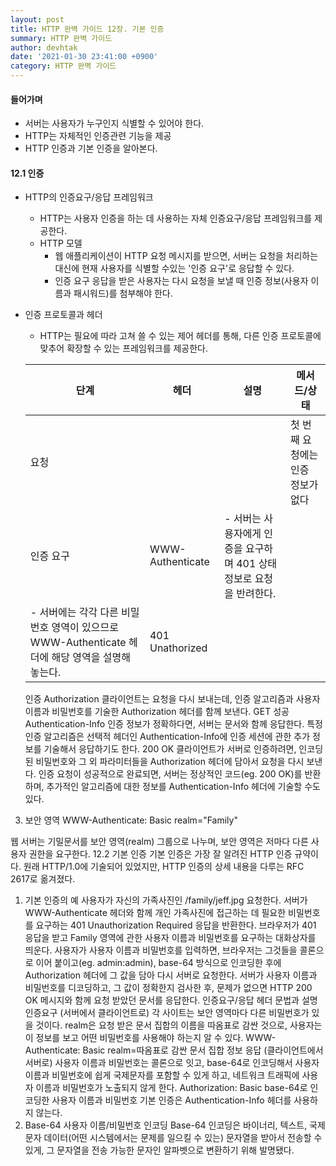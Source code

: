 ```yaml
---
layout: post
title: HTTP 완벽 가이드 12장. 기본 인증
summary: HTTP 완벽 가이드
author: devhtak
date: '2021-01-30 23:41:00 +0900'
category: HTTP 완벽 가이드
---
```


#### 들어가며

- 서버는 사용자가 누구인지 식별할 수 있어야 한다.
- HTTP는 자체적인 인증관련 기능을 제공
- HTTP 인증과 기본 인증을 알아본다.

#### 12.1 인증

- HTTP의 인증요구/응답 프레임워크
  - HTTP는 사용자 인증을 하는 데 사용하는 자체 인증요구/응답 프레임워크를 제공한다.
  - HTTP 모델
    - 웹 애플리케이션이 HTTP 요청 메시지를 받으면, 서버는 요청을 처리하는 대신에 현재 사용자를 식별할 수있는 '인증 요구'로 응답할 수 있다.
    - 인증 요구 응답을 받은 사용자는 다시 요청을 보낼 때 인증 정보(사용자 이름과 패시워드)를 첨부해야 한다.

- 인증 프로토콜과 헤더
  - HTTP는 필요에 따라 고쳐 쓸 수 있는 제어 헤더를 통해, 다른 인증 프로토콜에 맞추어 확장할 수 있는 프레임워크를 제공한다.
  
  |단계|헤더|설명|메서드/상태|
  |---|---|---|---|
  |요청|||첫 번째 요청에는 인증 정보가 없다|GET|
  |인증 요구|WWW-Authenticate|- 서버는 사용자에게 인증을 요구하며 401 상태 정보로 요청을 반려한다.
  - 서버에는 각각 다른 비밀번호 영역이 있으므로 WWW-Authenticate 헤더에 해당 영역을 설명해 놓는다.|401 Unathorized|
  
  인증	Authorization	클라이언트는 요청을 다시 보내는데, 인증 알고리즘과 사용자 이름과 비밀번호를 기술한 Authorization 헤더를 함께 보낸다.	GET
  성공	Authentication-Info	인증 정보가 정확하다면, 서버는 문서와 함께 응답한다.
특정 인증 알고리즘은 선택적 헤더인 Authentication-Info에 인증 세션에 관한 추가 정보를 기술해서 응답하기도 한다.	200 OK
클라이언트가 서버로 인증하려면, 인코딩된 비밀번호와 그 외 파라미터들을 Authorization 헤더에 담아서 요청을 다시 보낸다.
인증 요청이 성공적으로 완료되면, 서버는 정상적인 코드(eg. 200 OK)를 반환하며, 추가적인 알고리즘에 대한 정보를 Authentication-Info 헤더에 기술할 수도 있다.
3) 보안 영역
WWW-Authenticate: Basic realm="Family"

웹 서버는 기밀문서를 보안 영역(realm) 그룹으로 나누며, 보안 영역은 저마다 다른 사용자 권한을 요구한다.
12.2 기본 인증
기본 인증은 가장 잘 알려진 HTTP 인증 규약이다.
원래 HTTP/1.0에 기술되어 있었지만, HTTP 인증의 상세 내용을 다루는 RFC 2617로 옮겨졌다.
1) 기본 인증의 예
사용자가 자신의 가족사진인 /family/jeff.jpg 요청한다.
서버가 WWW-Authenticate 헤더와 함께 개인 가족사진에 접근하는 데 필요한 비밀번호를 요구하는 401 Unauthorization Required 응답을 반환한다.
브라우저가 401 응답을 받고 Family 영역에 관한 사용자 이름과 비밀번호를 요구하는 대화상자를 띄운다.
사용자가 사용자 이름과 비밀번호를 입력하면, 브라우저는 그것들을 콜론으로 이어 붙이고(eg. admin:admin), base-64 방식으로 인코딩한 후에 Authorization 헤더에 그 값을 담아 다시 서버로 요청한다.
서버가 사용자 이름과 비밀번호를 디코딩하고, 그 값이 정확한지 검사한 후, 문제가 없으면 HTTP 200 OK 메시지와 함께 요청 받았던 문서를 응답한다.
인증요구/응답	헤더 문법과 설명
인증요구
(서버에서 클라이언트로)	각 사이트는 보안 영역마다 다른 비밀번호가 있을 것이다.
realm은 요청 받은 문서 집합의 이름을 따옴표로 감싼 것으로, 사용자는 이 정보를 보고 어떤 비밀번호를 사용해야 하는지 알 수 있다.
WWW-Authenticate: Basic realm=따옴표로 감싼 문서 집합 정보
응답
(클라이언트에서 서버로)	사용자 이름과 비밀번호는 콜론으로 잇고, base-64로 인코딩해서 사용자 이름과 비밀번호에 쉽게 국제문자를 포함할 수 있게 하고, 네트워크 트래픽에 사용자 이름과 비밀번호가 노출되지 않게 한다.
Authorization: Basic base-64로 인코딩한 사용자 이름과 비밀번호
기본 인증은 Authentication-Info 헤더를 사용하지 않는다.
2) Base-64 사용자 이름/비밀번호 인코딩
Base-64 인코딩은 바이너리, 텍스트, 국제 문자 데이터(어떤 시스템에서는 문제를 일으킬 수 있는) 문자열을 받아서 전송할 수 있게, 그 문자열을 전송 가능한 문자인 알파벳으로 변환하기 위해 발명됐다.

